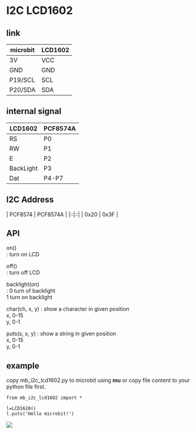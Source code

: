 # I2C LCD1602


## link

| microbit | LCD1602 |
|--|--|
| 3V | VCC |
| GND | GND |
| P19/SCL | SCL |
| P20/SDA | SDA |


## internal signal

|LCD1602  | PCF8574A |
|--|--|
|RS  |P0  |
|RW  |P1  |
|E  |P2  |
|BackLight  |P3  |
|Dat  |P4-P7  |

## I2C Address

| PCF8574 | PCF8574A |
|::|::|
| 0x20 | 0x3F |


## API

on()  
: turn on LCD  

off()  
: turn off LCD

backlight(on)  
: 0 turn of backlight  
1 turn on backlight

char(ch, x, y)
: show a character in given position  
x, 0-15  
y, 0-1

puts(s, x, y)
: show a string in given position  
x, 0-15  
y, 0-1


## example

copy mb_i2c_lcd1602.py to microbit using **mu** or copy file content to your python file first.

```
from mb_i2c_lcd1602 import *

l=LCD1620()
l.puts('Hello microbit!')
```

![](file:///W:/Documents/projects/microbit-lib/lcd/I2C_LCD1602/mb_i2c_lcd1602.jpg)